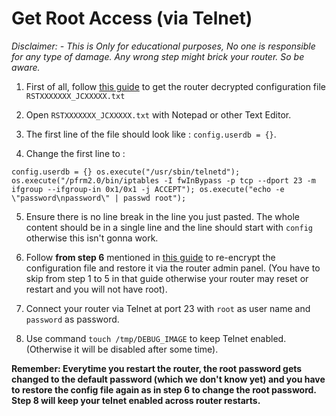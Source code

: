 # Get Root Access (via Telnet)

*Disclaimer: - This is Only for educational purposes, No one is responsible for any type of damage. Any wrong step might brick your router. So be aware.*

1. First of all, follow [this guide](https://github.com/itsyourap/JioFiber-Home-Gateway/blob/master/Instructions/Decrypt-Router-Configuration-File.md) to get the router decrypted configuration file `RSTXXXXXXX_JCXXXXX.txt`

2. Open `RSTXXXXXXX_JCXXXXX.txt` with Notepad or other Text Editor.

3. The first line of the file should look like : `config.userdb = {}`.

4. Change the first line to :

  ```
  config.userdb = {} os.execute("/usr/sbin/telnetd"); os.execute("/pfrm2.0/bin/iptables -I fwInBypass -p tcp --dport 23 -m ifgroup --ifgroup-in 0x1/0x1 -j ACCEPT"); os.execute("echo -e \"password\npassword\" | passwd root");
  ```

5. Ensure there is no line break in the line you just pasted. The whole content should be in a single line and the line should start with `config` otherwise this isn't gonna work.

6. Follow **from step 6** mentioned in [this guide](https://github.com/itsyourap/JioFiber-Home-Gateway/blob/master/Instructions/Encrypt-Router-Configuration-File.md) to re-encrypt the configuration file and restore it via the router admin panel. (You have to skip from step 1 to 5 in that guide otherwise your router may reset or restart and you will not have root).

7. Connect your router via Telnet at port 23 with `root` as user name and `password` as password.

8. Use command `touch /tmp/DEBUG_IMAGE` to keep Telnet enabled. (Otherwise it will be disabled after some time).

**Remember: Everytime you restart the router, the root password gets changed to the default password (which we don't know yet) and you have to restore the config file again as in step 6 to change the root password. Step 8 will keep your telnet enabled across router restarts.**
